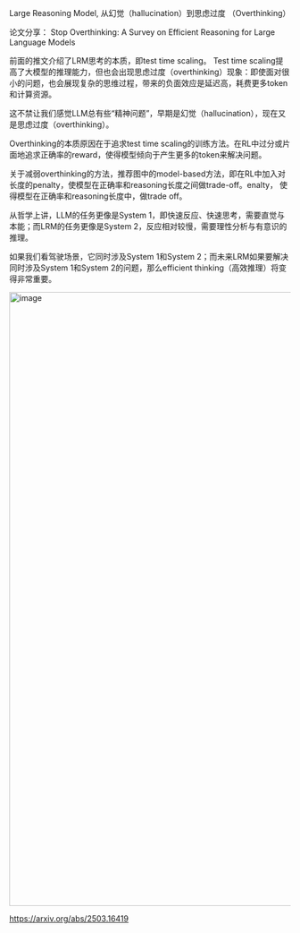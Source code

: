 Large Reasoning Model, 从幻觉（hallucination）到思虑过度 （Overthinking）

论文分享： Stop Overthinking: A Survey on Efficient Reasoning for Large Language Models

前面的推文介绍了LRM思考的本质，即test time scaling。
Test time scaling提高了大模型的推理能力，但也会出现思虑过度（overthinking）现象：即使面对很小的问题，也会展现复杂的思维过程，带来的负面效应是延迟高，耗费更多token和计算资源。

这不禁让我们感觉LLM总有些“精神问题”，早期是幻觉（hallucination），现在又是思虑过度（overthinking）。

Overthinking的本质原因在于追求test time scaling的训练方法。在RL中过分或片面地追求正确率的reward，使得模型倾向于产生更多的token来解决问题。

关于减弱overthinking的方法，推荐图中的model-based方法，即在RL中加入对长度的penalty，使模型在正确率和reasoning长度之间做trade-off。enalty， 使得模型在正确率和reasoning长度中，做trade off。

从哲学上讲，LLM的任务更像是System 1，即快速反应、快速思考，需要直觉与本能；而LRM的任务更像是System 2，反应相对较慢，需要理性分析与有意识的推理。

如果我们看驾驶场景，它同时涉及System 1和System 2；而未来LRM如果要解决同时涉及System 1和System 2的问题，那么efficient thinking（高效推理）将变得非常重要。

<img width="1200" height="1097" alt="image" src="https://github.com/user-attachments/assets/3e3f90ad-7d9b-42ed-a168-ac0c3c35e04e" />

https://arxiv.org/abs/2503.16419
